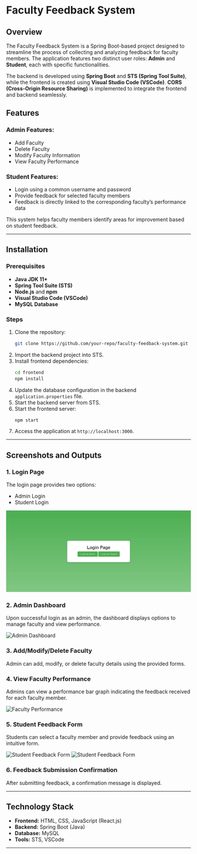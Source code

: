 # Faculty Feedback System

## Overview
The Faculty Feedback System is a Spring Boot-based project designed to streamline the process of collecting and analyzing feedback for faculty members. The application features two distinct user roles: **Admin** and **Student**, each with specific functionalities. 

The backend is developed using **Spring Boot** and **STS (Spring Tool Suite)**, while the frontend is created using **Visual Studio Code (VSCode)**. **CORS (Cross-Origin Resource Sharing)** is implemented to integrate the frontend and backend seamlessly.

## Features
### Admin Features:
- Add Faculty
- Delete Faculty
- Modify Faculty Information
- View Faculty Performance

### Student Features:
- Login using a common username and password
- Provide feedback for selected faculty members
- Feedback is directly linked to the corresponding faculty’s performance data

This system helps faculty members identify areas for improvement based on student feedback.

---

## Installation

### Prerequisites
- **Java JDK 11+**
- **Spring Tool Suite (STS)**
- **Node.js** and **npm**
- **Visual Studio Code (VSCode)**
- **MySQL Database**

### Steps
1. Clone the repository:
   ```bash
   git clone https://github.com/your-repo/faculty-feedback-system.git
   ```
2. Import the backend project into STS.
3. Install frontend dependencies:
   ```bash
   cd frontend
   npm install
   ```
4. Update the database configuration in the backend `application.properties` file.
5. Start the backend server from STS.
6. Start the frontend server:
   ```bash
   npm start
   ```
7. Access the application at `http://localhost:3000`.

---

## Screenshots and Outputs

### 1. Login Page
The login page provides two options:
- Admin Login
- Student Login

![Login Page](loginpage.jpg)

### 2. Admin Dashboard
Upon successful login as an admin, the dashboard displays options to manage faculty and view performance.

![Admin Dashboard](image/facultydashboard.jpg)

### 3. Add/Modify/Delete Faculty
Admin can add, modify, or delete faculty details using the provided forms.

### 4. View Faculty Performance
Admins can view a performance bar graph indicating the feedback received for each faculty member.

![Faculty Performance](image/output.jpg)

### 5. Student Feedback Form
Students can select a faculty member and provide feedback using an intuitive form.

![Student Feedback Form](image/feedback.jpg)
![Student Feedback Form](image/feedback1.jpg)

### 6. Feedback Submission Confirmation
After submitting feedback, a confirmation message is displayed.

---

## Technology Stack
- **Frontend:** HTML, CSS, JavaScript (React.js)
- **Backend:** Spring Boot (Java)
- **Database:** MySQL
- **Tools:** STS, VSCode

---
